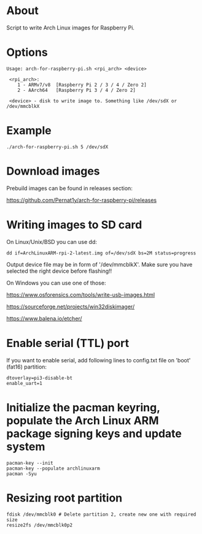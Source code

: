 # About
Script to write Arch Linux images for Raspberry Pi.

# Options
```
Usage: arch-for-raspberry-pi.sh <rpi_arch> <device>

 <rpi_arch>:
    1 - ARMv7/v8  [Raspberry Pi 2 / 3 / 4 / Zero 2]
    2 - AArch64   [Raspberry Pi 3 / 4 / Zero 2]

 <device> - disk to write image to. Something like /dev/sdX or /dev/mmcblkX

```

# Example
```
./arch-for-raspberry-pi.sh 5 /dev/sdX
```

# Download images
Prebuild images can be found in releases section:

https://github.com/Pernat1y/arch-for-raspberry-pi/releases

# Writing images to SD card
On Linux/Unix/BSD you can use dd:

```
dd if=ArchLinuxARM-rpi-2-latest.img of=/dev/sdX bs=2M status=progress
```

Output device file may be in form of '/dev/mmcblkX'. Make sure you have selected the right device before flashing!!

On Windows you can use one of those:

https://www.osforensics.com/tools/write-usb-images.html

https://sourceforge.net/projects/win32diskimager/

https://www.balena.io/etcher/

# Enable serial (TTL) port
If you want to enable serial, add following lines to config.txt file on 'boot' (fat16) partition:

```
dtoverlay=pi3-disable-bt
enable_uart=1
```

# Initialize the pacman keyring, populate the Arch Linux ARM package signing keys and update system
```
pacman-key --init
pacman-key --populate archlinuxarm
pacman -Syu
```

# Resizing root partition
```
fdisk /dev/mmcblk0 # Delete partition 2, create new one with required size
resize2fs /dev/mmcblk0p2
```

